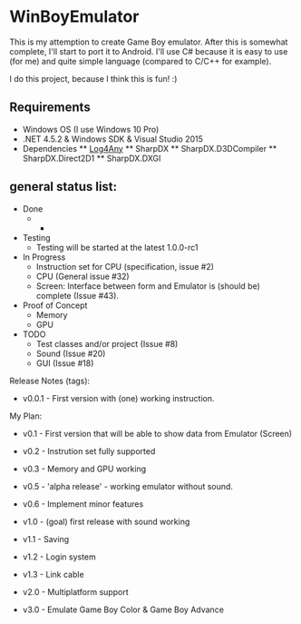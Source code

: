 # WinBoyEmulator
This is my attemption to create Game Boy emulator. After this is somewhat complete, I'll start to port it to Android. 
I'll use C# because it is easy to use (for me) and quite simple language (compared to C/C++ for example).

I do this project, because I think this is fun! :)

## Requirements
 * Windows OS (I use Windows 10 Pro)
 * .NET 4.5.2 & Windows SDK & Visual Studio 2015
 * Dependencies
 ** [Log4Any](https://github.com/saku-kaarakainen/Log4Any)
 ** SharpDX
 ** SharpDX.D3DCompiler
 ** SharpDX.Direct2D1
 ** SharpDX.DXGI

## general status list:
* Done
    * - 
* Testing
    * Testing will be started at the latest 1.0.0-rc1
* In Progress
   *  Instruction set for CPU (specification, issue #2)
   *  CPU (General issue #32)
   *  Screen: Interface between form and Emulator is (should be) complete (Issue #43).
* Proof of Concept
   * Memory
   * GPU
* TODO
    * Test classes and/or project   (Issue #8)
    * Sound (Issue #20)
    * GUI (Issue #18)

Release Notes (tags):
 * v0.0.1 - First version with (one) working instruction.

My Plan:
 * v0.1 - First version that will be able to show data from Emulator (Screen) 
 * v0.2 - Instrution set fully supported
 * v0.3 - Memory and GPU working
 * v0.5 - 'alpha release' - working emulator without sound.
 * v0.6 - Implement minor features
 * v1.0 - (goal) first release with sound working
 
 * v1.1 - Saving
 * v1.2 - Login system
 * v1.3 - Link cable
 * v2.0 - Multiplatform support
 * v3.0 - Emulate Game Boy Color & Game Boy Advance
